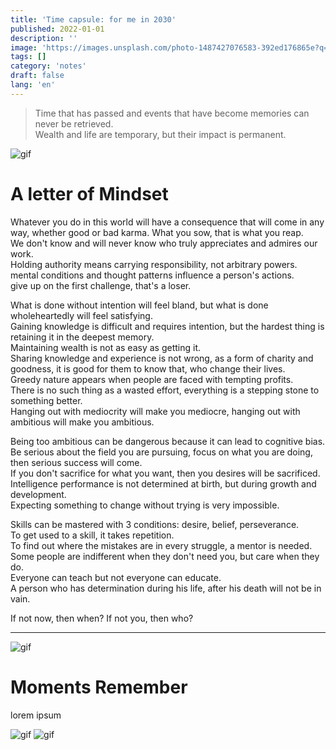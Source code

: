 ```yaml
---
title: 'Time capsule: for me in 2030'
published: 2022-01-01
description: ''
image: 'https://images.unsplash.com/photo-1487427076583-392ed176865e?q=80&w=1470&auto=format&fit=crop&ixlib=rb-4.1.0&ixid=M3wxMjA3fDB8MHxwaG90by1wYWdlfHx8fGVufDB8fHx8fA%3D%3D'
tags: []
category: 'notes'
draft: false 
lang: 'en'
---
```


> Time that has passed and events that have become memories can never be retrieved.  
> Wealth and life are temporary, but their impact is permanent.  

![gif](https://media.tenor.com/IpiByRLyNVUAAAAM/anime-smile.gif)

# A letter of Mindset

Whatever you do in this world will have a consequence that will come in any way, whether good or bad karma.
What you sow, that is what you reap.  
We don't know and will never know who truly appreciates and admires our work.  
Holding authority means carrying responsibility, not arbitrary powers.  
mental conditions and thought patterns influence a person's actions.  
give up on the first challenge, that's a loser.  

What is done without intention will feel bland, but what is done wholeheartedly will feel satisfying.  
Gaining knowledge is difficult and requires intention, but the hardest thing is retaining it in the deepest memory.  
Maintaining wealth is not as easy as getting it.  
Sharing knowledge and experience is not wrong, as a form of charity and goodness, it is good for them to know that, who change their lives.  
Greedy nature appears when people are faced with tempting profits.  
There is no such thing as a wasted effort, everything is a stepping stone to something better.  
Hanging out with mediocrity will make you mediocre, hanging out with ambitious will make you ambitious.  

Being too ambitious can be dangerous because it can lead to cognitive bias.  
Be serious about the field you are pursuing, focus on what you are doing, then serious success will come.  
If you don't sacrifice for what you want, then you desires will be sacrificed.  
Intelligence performance is not determined at birth, but during growth and development.  
Expecting something to change without trying is very impossible.  

Skills can be mastered with 3 conditions: desire, belief, perseverance.  
To get used to a skill, it takes repetition.  
To find out where the mistakes are in every struggle, a mentor is needed.  
Some people are indifferent when they don't need you, but care when they do.  
Everyone can teach but not everyone can educate.  
A person who has determination during his life, after his death will not be in vain.

If not now, then when? If not you, then who?  

---

![gif](https://media.tenor.com/ZQvv9yVRQE8AAAAM/love-live-love-live-nijigasaki-school-idol-club.gif)
# Moments Remember

lorem ipsum

![gif](https://media.tenor.com/zJC1f_j1xJIAAAAM/love-live-link-like-love-live.gif)
![gif](https://media.tenor.com/M2GKZ9TO5cMAAAAM/haseuia.gif)
